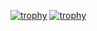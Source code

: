 [![trophy](https://github-profile-trophy.vercel.app/?username=Mbushvh)](https://github.com/Mbushvh/github-profile-trophy)
[![trophy](https://github-profile-trophy.vercel.app/?username=Mbushvh&theme=onedark)](https://github.com/Mbushvh/github-profile-trophy)
